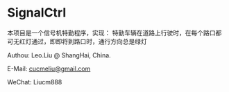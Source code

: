 # SignalCtrl

本项目是一个信号机特勤程序，实现：
特勤车辆在道路上行驶时，在每个路口都可无红灯通过，即即将到路口时，通行方向总是绿灯


Authou: Leo.Liu @ ShangHai, China.

E-Mail: cucmeliu@gmail.com

WeChat: Liucm888

